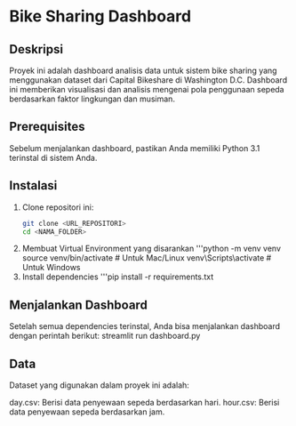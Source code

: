 # Bike Sharing Dashboard

## Deskripsi
Proyek ini adalah dashboard analisis data untuk sistem bike sharing yang menggunakan dataset dari Capital Bikeshare di Washington D.C. Dashboard ini memberikan visualisasi dan analisis mengenai pola penggunaan sepeda berdasarkan faktor lingkungan dan musiman.

## Prerequisites
Sebelum menjalankan dashboard, pastikan Anda memiliki Python 3.1 terinstal di sistem Anda.

## Instalasi

1. Clone repositori ini:
   ```bash
   git clone <URL_REPOSITORI>
   cd <NAMA_FOLDER>
2. Membuat Virtual Environment yang disarankan
   '''python -m venv venv
   source venv/bin/activate  # Untuk Mac/Linux
   venv\Scripts\activate     # Untuk Windows
3. Install dependencies
   '''pip install -r requirements.txt

## Menjalankan Dashboard
Setelah semua dependencies terinstal, Anda bisa menjalankan dashboard dengan perintah berikut:
streamlit run dashboard.py

## Data
Dataset yang digunakan dalam proyek ini adalah:

day.csv: Berisi data penyewaan sepeda berdasarkan hari.
hour.csv: Berisi data penyewaan sepeda berdasarkan jam.

